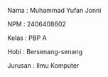 Nama : Muhammad Yufan Jonni

NPM : 2406408602

Kelas : PBP A

Hobi : Bersenang-senang

Jurusan : Ilmu Komputer